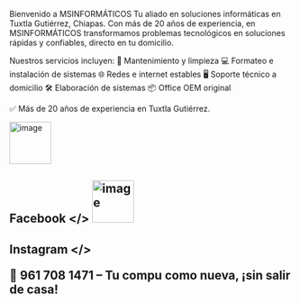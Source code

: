 Bienvenido a MSINFORMÁTICOS
Tu aliado en soluciones informáticas en Tuxtla Gutiérrez, Chiapas. Con más de 20 años de experiencia, en MSINFORMÁTICOS transformamos problemas tecnológicos en soluciones rápidas y confiables, directo en tu domicilio.

Nuestros servicios incluyen:
🔧 Mantenimiento y limpieza
💻 Formateo e instalación de sistemas
🌐 Redes e internet estables
🖥️ Soporte técnico a domicilio
🛠️ Elaboración de sistemas
📦 Office OEM original

✅ Más de 20 años de experiencia en Tuxtla Gutiérrez.

<img width="74" height="75" alt="image" src="https://github.com/user-attachments/assets/10ee8fdd-60f1-45fd-aa41-fcdc297279d7"/> <h2 href="[http://www.instagram.com/kikegurria/](http://www.facebook.com/msinformaticosTGZ)
"> Facebook </>
<img width="74" height="75" alt="image" src="https://github.com/user-attachments/assets/5bcb78e7-34a9-40df-ad3a-3f96cdb36a76" /> <h2 href="http://www.instagram.com/kikegurria/
"> Instagram </>

📲 961 708 1471 – Tu compu como nueva, ¡sin salir de casa!

